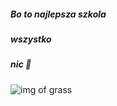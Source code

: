 ##### Bo to najlepsza szkola
##### wszystko
##### nic :blowfish:
![img of grass](https://user-images.githubusercontent.com/102536682/162773830-7ba8e90f-d2a0-43c7-920e-37e35756f393.jpg)
